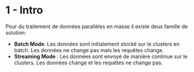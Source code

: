 # 1 - Intro

Pour du traitement de données parallèles en masse il existe deux famille de solution:

- **Batch Mode**: Les données sont initialement stocké sur le clusters en batch. Les données ne change pas mais les requêtes change.
- **Streaming Mode** : Les données sont envoyé de manière continue sur le clusters. Les données change et les requêtes ne change pas.
